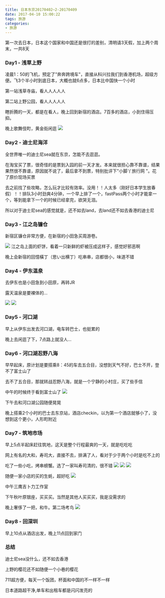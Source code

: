 ```yaml
---
title: 日本东京20170402~2-20170409
date: 2017-04-10 15:00:22
tags: 旅游
categories:
- 旅游
---
```


<!-- toc -->

第一次去日本，日本这个国家和中国还是很打的差别，清明请3天假，加上两个周末，一共8天


### Day1 - 浅草上野
凌晨1：50的飞机，预定了"奔奔跨境车"，直接从科兴拉我们到香港机场，超级方便。飞3个半小时到底日本，大概也就6点多，日本比中国快一个小时

第一站浅草寺庙，看人人人人人

第二站上野公园，看人人人人人

瞎折腾的一天，都是在看人，晚上回到新宿的酒店。7百多的酒店，小到住得压抑。

晚上歌舞伎町，黄金街闲逛
![](日本东京20170402-2-20170409/IMG_0972_副本.jpg)

### Day2 - 迪士尼海洋
全世界唯一的迪士尼sea就在东京，怎能不去逛逛。

在淘宝买了票，很奇怪的是票到入园的前一天才发。本来就很担心靠不靠谱，结果果然很不靠谱，原因就不说了，最后拿不到票，特别批评下"小脚丫旅行网 "。花了原价现场买票

去之前找了些攻略，怎么玩才比较有效率。没用！！人太多（刚好日本学生放春假）！！排队3小时劲爽4分钟，一个早上排了一个，fastPass两个小时才能拿一个，等到能拿下一个的时候已经拿完，欲哭无泪。

所以对于迪士尼sea的感觉就是，还不如去land，去land还不如去香港的迪士尼

### Day3 - 江之岛镰仓
新宿区镰仓非常方便，在新宿的小田急买周游卷。

![](日本东京20170402-2-20170409/IMG_1002_副本.jpg)
江之岛上面的虾饼，看着一只新鲜的虾被压成这样子，感觉好邪恶啊

晚上会新宿的回憶橫丁（思い出横丁）吃串串，店都很小，味道不错

### Day4 - 伊东温泉
去伊东也是小田急到小田原，再转JR

露天温泉是要裸体的...

![](日本东京20170402-2-20170409/IMG_1146_副本.jpg)
![](日本东京20170402-2-20170409/IMG_1116_副本.jpg)

### Day5 - 河口湖
早上从伊东出发去河口湖，电车转巴士，也挺累的

晚上去闲逛了下，7点路上就没人...

### Day6 - 河口湖忍野八海
早早起床，原计划是要搭乘8：45的车去五合目，没想到天气不好，巴士不开，登不了富士山了

去不了五合目，那就转战忍野八海，就是一个宁静的小村庄，买了些手信

中午的时候终于看到富士山了
![](日本东京20170402-2-20170409/IMG_1194_副本.jpg)

下午去和河口湖公园随便晃晃

晚上搭乘2个小时的巴士去东京站，酒店checkin，以为第一个酒店就够小了，没想到这个更小，人形町附近

### Day7 - 筑地市场
早上5点半起床赶往筑地，这天是整个行程最爽的一天，就是吃吃吃

网上有名的大和，寿司大，直接不去，排满了人，看对于少于两个小时是吃不上的

吃了一些小吃，烤串螃蟹。选了一家叫寿司清的，很不错
![](日本东京20170402-2-20170409/IMG_1208_副本.jpg)
![](日本东京20170402-2-20170409/IMG_1205_副本.jpg)
![](日本东京20170402-2-20170409/IMG_1207_副本.jpg)

随便一家小店的买的生蚝，超好吃
![](日本东京20170402-2-20170409/IMG_1210_副本.jpg)

中午三鹰吉卜力工作室

下午秋叶原银座，买买买。当然是其他人买买买，我是没需求的

晚上奢侈了一把，和牛。第二场考鸟
![](日本东京20170402-2-20170409/IMG_1220_副本.jpg)

### Day8 - 回深圳
早上10点从酒店出发，晚上11点回到家门

### 总结
迪士尼sea没什么，还不如去香港

上野的樱花还不如随便一个小巷的樱花

711超方便，每天一个饭团，杯面和中国的不一样不一样

日本道路超干净,单车和出租车都是闪闪发亮的

